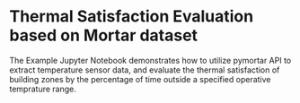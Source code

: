 # Thermal Satisfaction Evaluation based on Mortar dataset

The Example Jupyter Notebook demonstrates how to utilize pymortar API to extract temperature sensor data, and evaluate the thermal satisfaction of building zones by the percentage of time outside a specified operative temprature range.